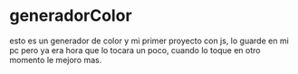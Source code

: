 # generadorColor

esto es un generador de color y mi primer proyecto con js, lo guarde en mi pc pero ya era hora que lo tocara un poco, cuando lo toque en otro momento le mejoro mas.
